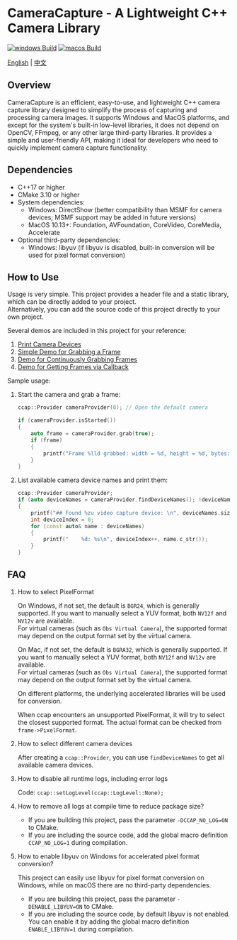 # CameraCapture - A Lightweight C++ Camera Library

[![windows Build](https://github.com/wysaid/CameraCapture/actions/workflows/windows-build.yml/badge.svg)](https://github.com/wysaid/CameraCapture/actions/workflows/windows-build.yml) [![macos Build](https://github.com/wysaid/CameraCapture/actions/workflows/macos-build.yml/badge.svg)](https://github.com/wysaid/CameraCapture/actions/workflows/macos-build.yml)

[English](./README.md) | [中文](./README.zh-CN.md)

## Overview

CameraCapture is an efficient, easy-to-use, and lightweight C++ camera capture library designed to simplify the process of capturing and processing camera images. It supports Windows and MacOS platforms, and except for the system's built-in low-level libraries, it does not depend on OpenCV, FFmpeg, or any other large third-party libraries. It provides a simple and user-friendly API, making it ideal for developers who need to quickly implement camera capture functionality.

## Dependencies

- C++17 or higher
- CMake 3.10 or higher
- System dependencies:
  - Windows: DirectShow (better compatibility than MSMF for camera devices; MSMF support may be added in future versions)
  - MacOS 10.13+: Foundation, AVFoundation, CoreVideo, CoreMedia, Accelerate
- Optional third-party dependencies:
  - Windows: libyuv (if libyuv is disabled, built-in conversion will be used for pixel format conversion)

## How to Use

Usage is very simple. This project provides a header file and a static library, which can be directly added to your project.  
Alternatively, you can add the source code of this project directly to your own project.

Several demos are included in this project for your reference:

1. [Print Camera Devices](./demo/0-print_camera.cpp)
2. [Simple Demo for Grabbing a Frame](./demo/1-minimal_demo.cpp)
3. [Demo for Continuously Grabbing Frames](./demo/2-capture_grab.cpp)
4. [Demo for Getting Frames via Callback](./demo/3-capture_callback.cpp)

Sample usage:

1. Start the camera and grab a frame:

    ```cpp
    ccap::Provider cameraProvider(0); // Open the default camera

    if (cameraProvider.isStarted())
    {
        auto frame = cameraProvider.grab(true);
        if (frame)
        {
            printf("Frame %lld grabbed: width = %d, height = %d, bytes: %d\n", frame->frameIndex, frame->width, frame->height, frame->sizeInBytes);
        }
    }
    ```

2. List available camera device names and print them:

    ```cpp
    ccap::Provider cameraProvider;
    if (auto deviceNames = cameraProvider.findDeviceNames(); !deviceNames.empty())
    {
        printf("## Found %zu video capture device: \n", deviceNames.size());
        int deviceIndex = 0;
        for (const auto& name : deviceNames)
        {
            printf("    %d: %s\n", deviceIndex++, name.c_str());
        }
    }
    ```

## FAQ

1. How to select PixelFormat

    On Windows, if not set, the default is `BGR24`, which is generally supported. If you want to manually select a YUV format, both `NV12f` and `NV12v` are available.  
    For virtual cameras (such as `Obs Virtual Camera`), the supported format may depend on the output format set by the virtual camera.

    On Mac, if not set, the default is `BGRA32`, which is generally supported. If you want to manually select a YUV format, both `NV12f` and `NV12v` are available.  
    For virtual cameras (such as `Obs Virtual Camera`), the supported format may depend on the output format set by the virtual camera.

    On different platforms, the underlying accelerated libraries will be used for conversion.

    When ccap encounters an unsupported PixelFormat, it will try to select the closest supported format. The actual format can be checked from `frame->PixelFormat`.

2. How to select different camera devices

    After creating a `ccap::Provider`, you can use `findDeviceNames` to get all available camera devices.

3. How to disable all runtime logs, including error logs

    Code: `ccap::setLogLevel(ccap::LogLevel::None);`

4. How to remove all logs at compile time to reduce package size?

    - If you are building this project, pass the parameter `-DCCAP_NO_LOG=ON` to CMake.
    - If you are including the source code, add the global macro definition `CCAP_NO_LOG=1` during compilation.

5. How to enable libyuv on Windows for accelerated pixel format conversion?

    This project can easily use libyuv for pixel format conversion on Windows, while on macOS there are no third-party dependencies.  
    - If you are building this project, pass the parameter `-DENABLE_LIBYUV=ON` to CMake.
    - If you are including the source code, by default libyuv is not enabled. You can enable it by adding the global macro definition `ENABLE_LIBYUV=1` during compilation.